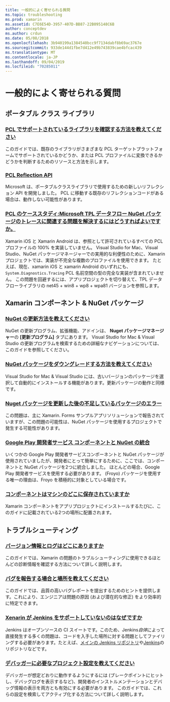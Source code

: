 ```yaml
---
title: 一般的によく寄せられる質問
ms.topic: troubleshooting
ms.prod: xamarin
ms.assetid: C7E6E54D-3957-407D-BB87-22B095148C6B
author: conceptdev
ms.author: crdun
ms.date: 05/08/2018
ms.openlocfilehash: 3b940199a1384540bcc9f7134dabf8b69ac3767e
ms.sourcegitcommit: 933de144d1fbe7d412e49b743839cae4bfcac439
ms.translationtype: MT
ms.contentlocale: ja-JP
ms.lasthandoff: 09/04/2019
ms.locfileid: "70285011"
---
```

# <a name="general-frequently-asked-questions"></a>一般的によく寄せられる質問

## <a name="portable-class-libraries"></a>ポータブル クラス ライブラリ

### <a name="how-can-i-view-what-libraries-are-supported-in-a-pclpcl-support-librariesmd"></a>[PCL でサポートされているライブラリを確認する方法を教えてください](pcl-support-libraries.md)
このガイドでは、既存のライブラリがさまざまな PCL ターゲットプラットフォームでサポートされているかどうか、または PCL プロファイルに変換できるかどうかを判断するためのリソースと方法を示します。

### <a name="pcl-reflection-apipcl-reflectionmd"></a>[PCL Reflection API](pcl-reflection.md)
Microsoft は、ポータブルクラスライブラリで使用するための新しいリフレクション API を開発しました。 PCL に移動する既存のリフレクションコードがある場合は、動作しない可能性があります。

### <a name="pcl-case-study-how-can-i-resolve-problems-related-to-systemdiagnosticstracing-for-the-microsoft-tpl-dataflow-nuget-packagepcl-case-studymd"></a>[PCL のケーススタディ:Microsoft TPL データフロー NuGet パッケージのトレースに関連する問題を解決するにはどうすればよいですか。](pcl-case-study.md)
Xamarin iOS と Xamarin Android は、参照として許可されているすべての PCL プロファイルの 100% を実装していません。 Visual Studio for Mac、Visual Studio、NuGet パッケージマネージャーでの実用的な利便性のために、Xamarin プロジェクトでは、実装が不完全な複数のプロファイルを使用できます。 たとえば、現在、xamarin iOS と xamarin Android のいずれにも、 `System.Diagnostics.Tracing` PCL 名前空間の型の完全な実装が含まれていません。 この問題を回避するには、アプリプロジェクトを切り替えて、TPL データフローライブラリの net45 + win8 + wp8 + wpa81 バージョンを参照します。

## <a name="nuget-packages--xamarin-components"></a>Xamarin コンポーネント & NuGet パッケージ
### <a name="how-can-i-update-nugetnuget-updatemd"></a>[NuGet の更新方法を教えてください](nuget-update.md)
NuGet の更新プログラム、拡張機能、アドインは、 **Nuget パッケージマネージャー**の **[更新プログラム]** タブにあります。 Visual Studio for Mac & Visual Studio の更新プログラムを検索するための詳細なナビゲーションについては、このガイドを参照してください。

### <a name="how-do-i-downgrade-a-nuget-packagenuget-package-downgrademd"></a>[NuGet パッケージをダウングレードする方法を教えてください](nuget-package-downgrade.md)
Visual Studio for Mac & Visual Studio には、古いバージョンのパッケージを選択して自動的にインストールする機能があります。更新パッケージの動作と同様です。

### <a name="missing-packages-error-after-updating-nuget-packagesnuget-packages-missingmd"></a>[Nuget パッケージを更新した後の不足しているパッケージのエラー](nuget-packages-missing.md)
この問題は、主に Xamarin. Forms サンプルアプリソリューションで報告されていますが、この問題の可能性は、NuGet パッケージを使用するプロジェクトで発生する可能性があります。

### <a name="unifying-google-play-services-components-and-nugetgps-components-nugetmd"></a>[Google Play 開発者サービス コンポーネントと NuGet の統合](gps-components-nuget.md)
いくつかの Google Play 開発者サービスコンポーネントと NuGet パッケージが使用されていましたが、開発者にとって簡単にするために、ここでは、コンポーネントと NuGet パッケージを2つに統合しました。 ほとんどの場合、Google Play 開発者サービスを使用する必要があります。 (Froyo) パッケージを使用する唯一の理由は、Froyo を積極的に対象としている場合です。

### <a name="where-are-the-components-stored-on-my-machinecomponent-storagemd"></a>[コンポーネントはマシンのどこに保存されていますか](component-storage.md)
Xamarin コンポーネントをアプリプロジェクトにインストールするたびに、このガイドに記載されている2つの場所に配置されます。


## <a name="troubleshooting"></a>トラブルシューティング
### <a name="where-can-i-find-my-version-information-and-logsversion-logsmd"></a>[バージョン情報とログはどこにありますか](version-logs.md)
このガイドでは、Xamarin の問題のトラブルシューティングに使用できるほとんどの診断情報を確認する方法について詳しく説明します。

### <a name="when-and-how-should-i-file-a-bug-reporthowto-file-bugmd"></a>[バグを報告する場合と場所を教えてください](howto-file-bug.md)
このガイドでは、品質の高いバグレポートを提出するためのヒントを提供します。これにより、エンジニアは問題の原因 (および潜在的な修正) をより効率的に特定できます。

### <a name="why-isnt-jenkins-supported-by-xamarinxamarin-jenkinsmd"></a>[Xenarin が Jenkins をサポートしていないのはなぜですか](xamarin-jenkins.md)
Jenkins はオープンソースの CI スイートです。このため、Jenkins*自体*によって直接発生する多くの問題は、コードを入手した場所に対する問題としてファイリングする必要があります。たとえば、[メインの Jenkins リポジトリ](https://github.com/jenkinsci/jenkins)や[Jenkins](https://github.com/stisti/jenkins-app)のリポジトリなどです。

### <a name="what-project-settings-are-required-for-the-debuggerdebugger-settingsmd"></a>[デバッガーに必要なプロジェクト設定を教えてください](debugger-settings.md)
デバッガーが想定どおりに動作するようにするには (ブレークポイントにヒットし、デバッグログを表示するなど)、開発者のインストルメンテーションとデバッグ情報の表示を両方とも有効にする必要があります。 このガイドでは、これらの設定を検索してアクティブ化する方法について詳しく説明します。

